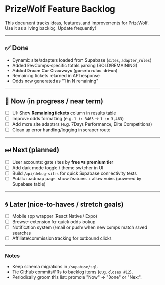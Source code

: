 # PrizeWolf Feature Backlog

This document tracks ideas, features, and improvements for PrizeWolf.  
Use it as a living backlog. Update frequently!

---

## ✅ Done
- Dynamic site/adapters loaded from Supabase (`sites`, `adapter_rules`)
- Added RevComps-specific totals parsing (SOLD/REMAINING)
- Added Dream Car Giveaways (generic rules-driven)
- Remaining tickets returned in API response
- Odds now generated as "1 in N remaining"

---

## 🚧 Now (in progress / near term)
- [ ] UI: Show **Remaining tickets** column in results table
- [ ] Improve odds formatting (e.g. `1 in 3463` → `1 in 3,463`)
- [ ] Add more site adapters (e.g. 7Days Performance, Elite Competitions)
- [ ] Clean up error handling/logging in scraper route

---

## ⏭ Next (planned)
- [ ] User accounts: gate sites by **free vs premium tier**
- [ ] Add dark mode toggle / theme switcher in UI
- [ ] Build `/api/debug-sites` for quick Supabase connectivity tests
- [ ] Public roadmap page: show features + allow votes (powered by Supabase table)

---

## 🌀 Later (nice-to-haves / stretch goals)
- [ ] Mobile app wrapper (React Native / Expo)
- [ ] Browser extension for quick odds lookup
- [ ] Notification system (email or push) when new comps match saved searches
- [ ] Affiliate/commission tracking for outbound clicks

---

### Notes
- Keep schema migrations in `/supabase/sql`.
- Tie GitHub commits/PRs to backlog items (e.g. `closes #12`).
- Periodically groom this list: promote "Now" → "Done" or "Next".
